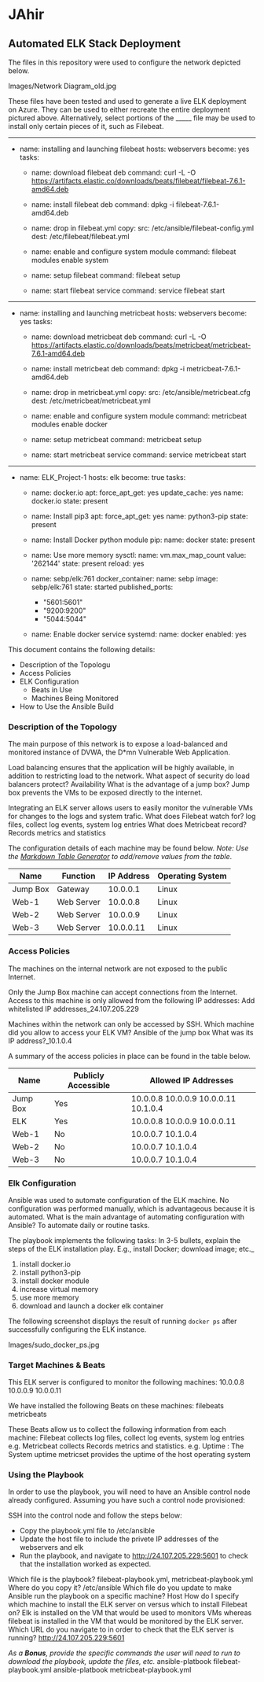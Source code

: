 # JAhir
## Automated ELK Stack Deployment

The files in this repository were used to configure the network depicted below.

Images/Network Diagram_old.jpg

These files have been tested and used to generate a live ELK deployment on Azure. They can be used to either recreate the entire deployment pictured above. Alternatively, select portions of the _____ file may be used to install only certain pieces of it, such as Filebeat.

---
- name: installing and launching filebeat
  hosts: webservers
  become: yes
  tasks:

  - name: download filebeat deb
    command: curl -L -O https://artifacts.elastic.co/downloads/beats/filebeat/filebeat-7.6.1-amd64.deb

  - name: install filebeat deb
    command: dpkg -i filebeat-7.6.1-amd64.deb

  - name: drop in filebeat.yml
    copy:
      src: /etc/ansible/filebeat-config.yml
      dest: /etc/filebeat/filebeat.yml

  - name: enable and configure system module
    command: filebeat modules enable system

  - name: setup filebeat
    command: filebeat setup

  - name: start filebeat service
    command: service filebeat start

---
- name: installing and launching metricbeat
  hosts: webservers
  become: yes
  tasks:

  - name: download metricbeat deb
    command: curl -L -O https://artifacts.elastic.co/downloads/beats/metricbeat/metricbeat-7.6.1-amd64.deb

  - name: install metricbeat deb
    command: dpkg -i metricbeat-7.6.1-amd64.deb

  - name: drop in metricbeat.yml
    copy:
      src: /etc/ansible/metricbeat.cfg
      dest: /etc/metricbeat/metricbeat.yml

  - name: enable and configure system module
    command: metricbeat modules enable docker

  - name: setup metricbeat
    command: metricbeat setup

  - name: start metricbeat service
    command: service metricbeat start

---
- name: ELK_Project-1
  hosts: elk
  become: true
  tasks:
  - name: docker.io
    apt:
      force_apt_get: yes
      update_cache: yes
      name: docker.io
      state: present

  - name: Install pip3
    apt:
      force_apt_get: yes
      name: python3-pip
      state: present

  - name: Install Docker python module
    pip:
      name: docker
      state: present

  - name: Use more memory
    sysctl:
      name: vm.max_map_count
      value: '262144'
      state: present
      reload: yes

  - name: sebp/elk:761
    docker_container:
      name: sebp
      image: sebp/elk:761
      state: started
      published_ports:
      - "5601:5601"
      - "9200:9200"
      - "5044:5044"

  - name: Enable docker service
    systemd:
      name: docker
      enabled: yes


This document contains the following details:
- Description of the Topologu
- Access Policies
- ELK Configuration
  - Beats in Use
  - Machines Being Monitored
- How to Use the Ansible Build


### Description of the Topology

The main purpose of this network is to expose a load-balanced and monitored instance of DVWA, the D*mn Vulnerable Web Application.

Load balancing ensures that the application will be highly available, in addition to restricting load to the network.
What aspect of security do load balancers protect? Availability 
What is the advantage of a jump box? Jump box prevents the VMs to be exposed directly to the internet.

Integrating an ELK server allows users to easily monitor the vulnerable VMs for changes to the logs and system trafic.
What does Filebeat watch for? log files, collect log events, system log entries
What does Metricbeat record? Records metrics and statistics

The configuration details of each machine may be found below.
_Note: Use the [Markdown Table Generator](http://www.tablesgenerator.com/markdown_tables) to add/remove values from the table_.

| Name     | Function    | IP Address | Operating System |
|----------|-------------|------------|------------------|
| Jump Box | Gateway     | 10.0.0.1   | Linux            |
| Web-1    | Web Server  | 10.0.0.8   | Linux            |
| Web-2    | Web Server  | 10.0.0.9   | Linux            |
| Web-3    | Web Server  | 10.0.0.11  | Linux            |

### Access Policies

The machines on the internal network are not exposed to the public Internet. 

Only the Jump Box machine can accept connections from the Internet. Access to this machine is only allowed from the following IP addresses:
Add whitelisted IP addresses_24.107.205.229

Machines within the network can only be accessed by SSH.
Which machine did you allow to access your ELK VM? Ansible of the jump box
What was its IP address?_10.1.0.4

A summary of the access policies in place can be found in the table below.

| Name     | Publicly Accessible | Allowed IP Addresses                    |
|----------|---------------------|-----------------------------------------|
| Jump Box | Yes                 | 10.0.0.8 10.0.0.9 10.0.0.11 10.1.0.4    |
| ELK      | Yes                 | 10.0.0.8 10.0.0.9 10.0.0.11             |
| Web-1    | No                  | 10.0.0.7 10.1.0.4                       |
| Web-2    | No                  | 10.0.0.7 10.1.0.4                       |
| Web-3    | No                  | 10.0.0.7 10.1.0.4                       |

### Elk Configuration

Ansible was used to automate configuration of the ELK machine. No configuration was performed manually, which is advantageous because it is automated. 
What is the main advantage of automating configuration with Ansible? To automate daily or routine tasks.

The playbook implements the following tasks:
In 3-5 bullets, explain the steps of the ELK installation play. E.g., install Docker; download image; etc._
1) install docker.io
2) install python3-pip
3) install docker module
4) increase virtual memory
5) use more memory
6) download and launch a docker elk container

The following screenshot displays the result of running `docker ps` after successfully configuring the ELK instance.

Images/sudo_docker_ps.jpg

### Target Machines & Beats
This ELK server is configured to monitor the following machines:
10.0.0.8
10.0.0.9
10.0.0.11

We have installed the following Beats on these machines:
filebeats 
metricbeats

These Beats allow us to collect the following information from each machine:
Filebeat collects log files, collect log events, system log entries
e.g. 
Metricbeat collects Records metrics and statistics. 
e.g. Uptime : The System uptime metricset provides the uptime of the host operating system

### Using the Playbook
In order to use the playbook, you will need to have an Ansible control node already configured. Assuming you have such a control node provisioned: 

SSH into the control node and follow the steps below:
- Copy the playbook.yml file to /etc/ansible
- Update the host file to include the privete IP addresses of the webservers and elk
- Run the playbook, and navigate to http://24.107.205.229:5601 to check that the installation worked as expected.

Which file is the playbook? filebeat-playbook.yml, metricbeat-playbook.yml
Where do you copy it? /etc/ansible 
Which file do you update to make Ansible run the playbook on a specific machine? Host
How do I specify which machine to install the ELK server on versus which to install Filebeat on? Elk is installed on the VM that would be used to monitors VMs whereas filebeat is installed in the VM that would be monitored by the ELK server. 
Which URL do you navigate to in order to check that the ELK server is running? http://24.107.205.229:5601

_As a **Bonus**, provide the specific commands the user will need to run to download the playbook, update the files, etc._
ansible-platbook filebeat-playbook.yml
ansible-platbook metricbeat-playbook.yml
